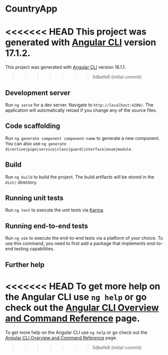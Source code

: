 # CountryApp

<<<<<<< HEAD
This project was generated with [Angular CLI](https://github.com/angular/angular-cli) version 17.1.2.
=======
This project was generated with [Angular CLI](https://github.com/angular/angular-cli) version 18.1.1.
>>>>>>> 5dbefe8 (initial commit)

## Development server

Run `ng serve` for a dev server. Navigate to `http://localhost:4200/`. The application will automatically reload if you change any of the source files.

## Code scaffolding

Run `ng generate component component-name` to generate a new component. You can also use `ng generate directive|pipe|service|class|guard|interface|enum|module`.

## Build

Run `ng build` to build the project. The build artifacts will be stored in the `dist/` directory.

## Running unit tests

Run `ng test` to execute the unit tests via [Karma](https://karma-runner.github.io).

## Running end-to-end tests

Run `ng e2e` to execute the end-to-end tests via a platform of your choice. To use this command, you need to first add a package that implements end-to-end testing capabilities.

## Further help

<<<<<<< HEAD
To get more help on the Angular CLI use `ng help` or go check out the [Angular CLI Overview and Command Reference](https://angular.io/cli) page.
=======
To get more help on the Angular CLI use `ng help` or go check out the [Angular CLI Overview and Command Reference](https://angular.dev/tools/cli) page.
>>>>>>> 5dbefe8 (initial commit)
